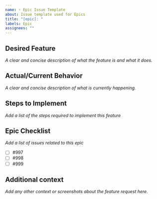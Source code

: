 ```yaml
---
name: ⚡️ Epic Issue Template
about: Issue template used for Epics
title: "[epic]: "
labels: Epic
assignees: ""
---
```


## Desired Feature

_A clear and concise description of what the feature is and what it does._

## Actual/Current Behavior

_A clear and concise description of what is currently happening._

## Steps to Implement

_Add a list of the steps required to implement this feature_

## Epic Checklist

_Add a list of issues related to this epic_

- [ ] #997
- [ ] #998
- [ ] #999

## Additional context

_Add any other context or screenshots about the feature request here._
